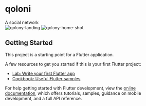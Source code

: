 # qoloni

A social network  
![qolony-landing](https://user-images.githubusercontent.com/40769994/229372211-91231246-168d-4256-b92b-423f007af097.png)
![qolony-home-shot](https://user-images.githubusercontent.com/40769994/229494968-ebbff88d-1b35-4240-b833-d2797526710b.png)


## Getting Started

This project is a starting point for a Flutter application.

A few resources to get you started if this is your first Flutter project:

- [Lab: Write your first Flutter app](https://docs.flutter.dev/get-started/codelab)
- [Cookbook: Useful Flutter samples](https://docs.flutter.dev/cookbook)

For help getting started with Flutter development, view the
[online documentation](https://docs.flutter.dev/), which offers tutorials,
samples, guidance on mobile development, and a full API reference.
